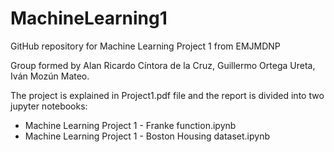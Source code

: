 # MachineLearning1
GitHub repository for Machine Learning Project 1 from EMJMDNP

Group formed by Alan Ricardo Cíntora de la Cruz, Guillermo Ortega Ureta, Iván Mozún Mateo.

The project is explained in Project1.pdf file and the report is divided into two jupyter notebooks:
- Machine Learning Project 1 - Franke function.ipynb
- Machine Learning Project 1 - Boston Housing dataset.ipynb

